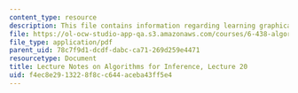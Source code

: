 ```yaml
---
content_type: resource
description: This file contains information regarding learning graphical models.
file: https://ol-ocw-studio-app-qa.s3.amazonaws.com/courses/6-438-algorithms-for-inference-fall-2014/f4ec8e2913228f8cc644aceba43ff5e4_MIT6_438F14_Lec20.pdf
file_type: application/pdf
parent_uid: 78c7f9d1-dcdf-dabc-ca71-269d259e4471
resourcetype: Document
title: Lecture Notes on Algorithms for Inference, Lecture 20
uid: f4ec8e29-1322-8f8c-c644-aceba43ff5e4
---
```

